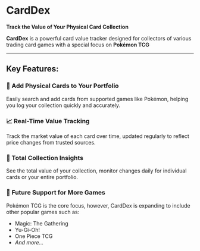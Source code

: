 # CardDex

**Track the Value of Your Physical Card Collection**

**CardDex** is a powerful card value tracker designed for collectors of various trading card games with a special focus on **Pokémon TCG**

---

## Key Features:

### 📂 Add Physical Cards to Your Portfolio
Easily search and add cards from supported games like Pokémon, helping you log your collection quickly and accurately.

### 📈 Real-Time Value Tracking
Track the market value of each card over time, updated regularly to reflect price changes from trusted sources.

### 💼 Total Collection Insights
See the total value of your collection, monitor changes daily for individual cards or your entire portfolio.

### 📌 Future Support for More Games
Pokémon TCG is the core focus, however, CardDex is expanding to include other popular games such as:

- Magic: The Gathering  
- Yu-Gi-Oh!  
- One Piece TCG  
- *And more...*

